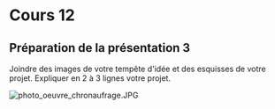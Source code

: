 # Cours 12
## Préparation de la présentation 3 
Joindre des images de votre tempête d'idée et des esquisses de votre projet. Expliquer en 2 à 3 lignes votre projet. 

![photo_oeuvre_chronaufrage.JPG](medias_Chronaufrage/photo_oeuvre_chronaufrage.JPG)
